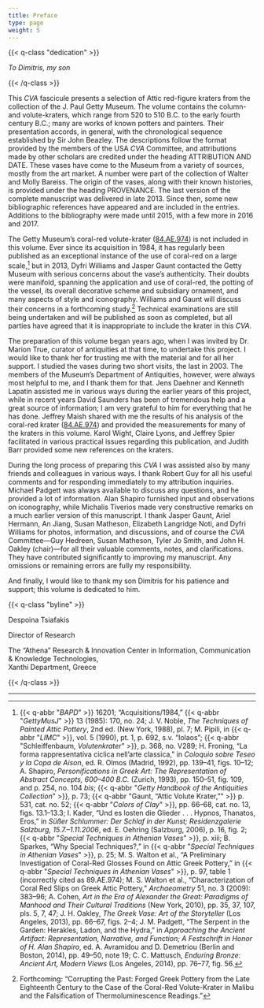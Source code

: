 ```yaml
---
title: Preface
type: page
weight: 5
---
```


{{< q-class "dedication" >}}

*To Dimitris, my son*

{{< /q-class >}}

This *CVA* fascicule presents a selection of Attic red-figure kraters from the collection of the J. Paul Getty Museum. The volume contains the column- and volute-kraters, which range from 520 to 510 B.C. to the early fourth century B.C.; many are works of known potters and painters. Their presentation accords, in general, with the chronological sequence established by Sir John Beazley. The descriptions follow the format provided by the members of the USA *CVA* Committee, and attributions made by other scholars are credited under the heading ATTRIBUTION AND DATE. These vases have come to the Museum from a variety of sources, mostly from the art market. A number were part of the collection of Walter and Molly Bareiss. The origin of the vases, along with their known histories, is provided under the heading PROVENANCE. The last version of the complete manuscript was delivered in late 2013. Since then, some new bibliographic references have appeared and are included in the entries. Additions to the bibliography were made until 2015, with a few more in 2016 and 2017.

The Getty Museum’s coral-red volute-krater ([84.AE.974](http://www.getty.edu/art/collection/objects/10911/)) is not included in this volume. Ever since its acquisition in 1984, it has regularly been published as an exceptional instance of the use of coral-red on a large scale,[^1] but in 2013, Dyfri Williams and Jasper Gaunt contacted the Getty Museum with serious concerns about the vase’s authenticity. Their doubts were manifold, spanning the application and use of coral-red, the potting of the vessel, its overall decorative scheme and subsidiary ornament, and many aspects of style and iconography. Williams and Gaunt will discuss their concerns in a forthcoming study.[^2] Technical examinations are still being undertaken and will be published as soon as completed, but all parties have agreed that it is inappropriate to include the krater in this *CVA*.

The preparation of this volume began years ago, when I was invited by Dr. Marion True, curator of antiquities at that time, to undertake this project. I would like to thank her for trusting me with the material and for all her support. I studied the vases during two short visits, the last in 2003. The members of the Museum’s Department of Antiquities, however, were always most helpful to me, and I thank them for that. Jens Daehner and Kenneth Lapatin assisted me in various ways during the earlier years of this project, while in recent years David Saunders has been of tremendous help and a great source of information; I am very grateful to him for everything that he has done. Jeffrey Maish shared with me the results of his analysis of the coral-red krater ([84.AE.974](http://www.getty.edu/art/collection/objects/10911/)) and provided the measurements for many of the kraters in this volume. Karol Wight, Claire Lyons, and Jeffrey Spier facilitated in various practical issues regarding this publication, and Judith Barr provided some new references on the kraters.

During the long process of preparing this *CVA* I was assisted also by many friends and colleagues in various ways. I thank Robert Guy for all his useful comments and for responding immediately to my attribution inquiries. Michael Padgett was always available to discuss any questions, and he provided a lot of information. Alan Shapiro furnished input and observations on iconography, while Michalis Tiverios made very constructive remarks on a much earlier version of this manuscript. I thank Jasper Gaunt, Ariel Hermann, An Jiang, Susan Matheson, Elizabeth Langridge Noti, and Dyfri Williams for photos, information, and discussions, and of course the *CVA* Committee—Guy Hedreen, Susan Matheson, Tyler Jo Smith, and John H. Oakley (chair)—for all their valuable comments, notes, and clarifications. They have contributed significantly to improving my manuscript. Any omissions or remaining errors are fully my responsibility.

And finally, I would like to thank my son Dimitris for his patience and support; this volume is dedicated to him.

{{< q-class "byline" >}}

Despoina Tsiafakis

Director of Research

The “Athena” Research & Innovation Center in Information, Communication & Knowledge Technologies,<br /> Xanthi Department, Greece

{{< /q-class >}}

---

[^1]: {{< q-abbr "*BAPD*" >}} 16201; “Acquisitions/1984,” {{< q-abbr "*GettyMusJ*" >}} 13 (1985): 170, no. 24; J. V. Noble, *The Techniques of Painted Attic Pottery*, 2nd ed. (New York, 1988), pl. 7; M. Pipili, in {{< q-abbr "*LIMC*" >}}, vol. 5 (1990), pt. 1, p. 692, s.v. “Iolaos”; {{< q-abbr "Schleiffenbaum, *Volutenkrater*" >}}, p. 368, no. V289; H. Froning, “La forma rappresentativa ciclica nell’arte classica,” in *Coloquio sobre Teseo y la Copa de Aison*, ed. R. Olmos (Madrid, 1992), pp. 139–41, figs. 10–12; A. Shapiro, *Personifications in Greek Art:* *The Representation of Abstract Concepts, 600–400 B.C.* (Zurich, 1993), pp. 150–51, fig. 109, and p. 254, no. 104 *bis*; {{< q-abbr "*Getty Handbook of the Antiquities Collection*" >}}, p. 73; {{< q-abbr "Gaunt, “Attic Volute Krater,”" >}} p. 531, cat. no. 52; {{< q-abbr "*Colors of Clay*" >}}, pp. 66–68, cat. no. 13, figs. 13.1–13.3; I. Kader, “Und es losten die Glieder . . . Hypnos, Thanatos, Eros,” in *Süßer Schlummer: Der Schlaf in der Kunst; Residenzgalerie Salzburg, 15.7.–1.11.2006*, ed. E. Oehring (Salzburg, 2006), p. 16, fig. 2; {{< q-abbr "*Special Techniques in Athenian Vases*" >}}, p. xiii; B. Sparkes, “Why Special Techniques?,” in {{< q-abbr "*Special Techniques in Athenian Vases*" >}}, p. 25; M. S. Walton et al., “A Preliminary Investigation of Coral-Red Glosses Found on Attic Greek Pottery,” in {{< q-abbr "*Special Techniques in Athenian Vases*" >}}, p. 97, table 1 (incorrectly cited as 89.AE.974); M. S. Walton et al., “Characterization of Coral Red Slips on Greek Attic Pottery,” *Archaeometry* 51, no. 3 (2009): 383–96; A. Cohen, *Art in the Era of Alexander the Great: Paradigms of Manhood and Their Cultural Traditions* (New York, 2010), pp. 35, 37, 107, pls. 5, 7, 47; J. H. Oakley, *The Greek Vase: Art of the Storyteller* (Los Angeles, 2013), pp. 66–67, figs. 2–4; J. M. Padgett, “The Serpent in the Garden: Herakles, Ladon, and the Hydra,” in *Approaching the Ancient Artifact: Representation, Narrative, and Function; A Festschrift in Honor of H. Alan Shapiro*, ed. A. Avramidou and D. Demetriou (Berlin and Boston, 2014), pp. 49–50, note 19; C. C. Mattusch, *Enduring Bronze: Ancient Art, Modern Views* (Los Angeles, 2014), pp. 76–77, fig. 56.

[^2]: Forthcoming: “Corrupting the Past: Forged Greek Pottery from the Late Eighteenth Century to the Case of the Coral-Red Volute-Krater in Malibu and the Falsification of Thermoluminescence Readings.”
